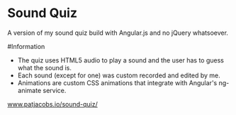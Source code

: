 # Sound Quiz
A version of my sound quiz build with Angular.js and no jQuery whatsoever.

#Information
- The quiz uses HTML5 audio to play a sound and the user has to guess what the sound is. 
- Each sound (except for one) was custom recorded and edited by me.
- Animations are custom CSS animations that integrate with Angular's ng-animate service.

www.patjacobs.io/sound-quiz/
